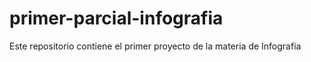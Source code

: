 # primer-parcial-infografia
Este repositorio contiene el primer proyecto de la materia de Infografia 
